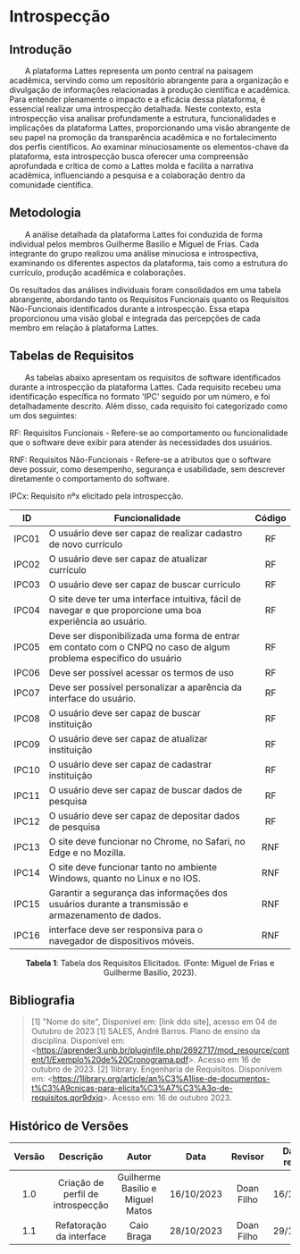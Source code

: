 # **Introspecção**

## **Introdução**

&emsp;&emsp;A plataforma Lattes representa um ponto central na paisagem acadêmica, servindo como um repositório abrangente para a organização e divulgação de informações relacionadas à produção científica e acadêmica. Para entender plenamente o impacto e a eficácia dessa plataforma, é essencial realizar uma introspecção detalhada. Neste contexto, esta introspecção visa analisar profundamente a estrutura, funcionalidades e implicações da plataforma Lattes, proporcionando uma visão abrangente de seu papel na promoção da transparência acadêmica e no fortalecimento dos perfis científicos. Ao examinar minuciosamente os elementos-chave da plataforma, esta introspecção busca oferecer uma compreensão aprofundada e crítica de como a Lattes molda e facilita a narrativa acadêmica, influenciando a pesquisa e a colaboração dentro da comunidade científica.

## **Metodologia**

&emsp;&emsp;A análise detalhada da plataforma Lattes foi conduzida de forma individual pelos membros Guilherme Basilio e Miguel de Frias. Cada integrante do grupo realizou uma análise minuciosa e introspectiva, examinando os diferentes aspectos da plataforma, tais como a estrutura do currículo, produção acadêmica e colaborações.

Os resultados das análises individuais foram consolidados em uma tabela abrangente, abordando tanto os Requisitos Funcionais quanto os Requisitos Não-Funcionais identificados durante a introspecção. Essa etapa proporcionou uma visão global e integrada das percepções de cada membro em relação à plataforma Lattes.

## **Tabelas de Requisitos**

&emsp;&emsp;As tabelas abaixo apresentam os requisitos de software identificados durante a introspecção da plataforma Lattes. Cada requisito recebeu uma identificação específica no formato 'IPC' seguido por um número, e foi detalhadamente descrito. Além disso, cada requisito foi categorizado como um dos seguintes:

RF: Requisitos Funcionais - Refere-se ao comportamento ou funcionalidade que o software deve exibir para atender às necessidades dos usuários.

RNF: Requisitos Não-Funcionais - Refere-se a atributos que o software deve possuir, como desempenho, segurança e usabilidade, sem descrever diretamente o comportamento do software.

IPCx: Requisito nºx elicitado pela introspecção.

| ID | Funcionalidade                                       | Código  | 
| :---:  | -------------------------------------------------- | :---: |
| IPC01   | O usuário deve ser capaz de realizar cadastro de novo currículo | RF | 
| IPC02   | O usuário deve ser capaz de atualizar currículo | RF | 
| IPC03   | O usuário deve ser capaz de buscar currículo | RF | 
| IPC04   | O site deve ter uma interface intuitiva, fácil de navegar e que proporcione uma boa experiência ao usuário. | RF |
| IPC05   | Deve ser disponibilizada uma forma de entrar em contato com o CNPQ no caso de algum problema específico do usuário | RF |
| IPC06   | Deve ser possível acessar os termos de uso | RF | 
| IPC07   | Deve ser possível personalizar a aparência da interface do usuário. | RF |
| IPC08   | O usuário deve ser capaz de buscar instituição | RF | 
| IPC09   | O usuário deve ser capaz de atualizar instituição | RF |
| IPC10   | O usuário deve ser capaz de cadastrar instituição | RF |
| IPC11   | O usuário deve ser capaz de buscar dados de pesquisa | RF |
| IPC12   | O usuário deve ser capaz de depositar dados de pesquisa | RF |
| IPC13   | O site deve funcionar no Chrome, no Safari, no Edge e no Mozilla. | RNF |
| IPC14   | O site deve funcionar tanto no ambiente Windows, quanto no Linux e no IOS. | RNF |
| IPC15   | Garantir a segurança das informações dos usuários durante a transmissão e armazenamento de dados. | RNF |
| IPC16   | interface deve ser responsiva para o navegador de dispositivos móveis. | RNF |

<div style="text-align: center">
    <p> <b>Tabela 1</b>: Tabela dos Requisitos Elicitados. (Fonte: Miguel de Frias e Guilherme Basilio, 2023).</p>
</div>

## **Bibliografia**
> [1] "Nome do site", Disponivel em: [link ddo site], acesso em 04 de Outubro de 2023
> [1] SALES, André Barros. Plano de ensino da disciplina. Disponível em: <<https://aprender3.unb.br/pluginfile.php/2692717/mod_resource/content/1/Exemplo%20de%20Cronograma.pdf>>. Acesso em 16 de outubro de 2023.
> [2] 1library. Engenharia de Requisitos. Disponívem em: <<https://1library.org/article/an%C3%A1lise-de-documentos-t%C3%A9cnicas-para-elicita%C3%A7%C3%A3o-de-requisitos.qor9dxjq>>. Acesso em: 16 de outubro 2023.


## **Histórico de Versões**

| Versão |          Descrição              |     Autor      |      Data      |   Revisor     |    Data de revisão    |  
|:------:|:-------------------------------:|:--------------:|:--------------:|:-------------:|:---------------------:|
| 1.0    | Criação de perfil de introspecção  | Guilherme Basilio e Miguel Matos | 16/10/2023 | Doan Filho  | 16/10/2023 |
| 1.1    | Refatoração da interface  | Caio Braga | 28/10/2023 | Doan Filho  | 29/10/2023 |
